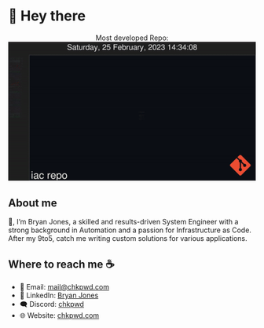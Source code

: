 # :wave: Hey there

<p align="center">
  Most developed Repo:<br>
  <img src="assets/gource.gif" alt="animated" />
</p>

## About me

👋, I’m Bryan Jones, a skilled and results-driven System Engineer with a strong background in Automation and a passion for Infrastructure as Code. After my 9to5, catch me writing custom solutions for various applications.

## Where to reach me :coffee:

- 📧 Email: [mail@chkpwd.com](mailto:mail@chkpwd.com)
- 💼 LinkedIn: [Bryan Jones](https://www.linkedin.com/in/bryan-jones-693348252)
- 🗨️ Discord: [chkpwd](discordapp.com/users/115894081342799875)
- 🌐 Website: [chkpwd.com](https://chkpwd.com)
